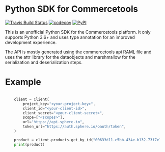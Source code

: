 # Python SDK for Commercetools

[![Travis Build Status](https://travis-ci.org/labd/commercetools-python-sdk.svg?branch=master)](https://travis-ci.org/labd/commercetools-python-sdk)
[![codecov](https://codecov.io/gh/LabD/commercetools-python-sdk/branch/master/graph/badge.svg)](https://codecov.io/gh/LabD/commercetools-python-sdk)
[![PyPI](https://img.shields.io/pypi/v/commercetools.svg)](https://pypi.org/project/commercetools/)


This is an unofficial Python SDK for the Commercetools platform. It only
supports Python 3.6+ and uses type annotation for an improved development
experience.

The API is mostly generated using the commercetools api RAML file and uses the
attr library for the dataobjects and marshmallow for the serialization and
deserialization steps. 


# Example

```python

    client = Client(
        project_key="<your-project-key>",
        client_id="<your-client-id>",
        client_secret="<your-client-secret>",
        scope=["<scopes>"],
        url="https://api.sphere.io", 
        token_url="https://auth.sphere.io/oauth/token",
    )

    product = client.products.get_by_id("00633d11-c5bb-434e-b132-73f7e130b4e3")
    print(product)
```
